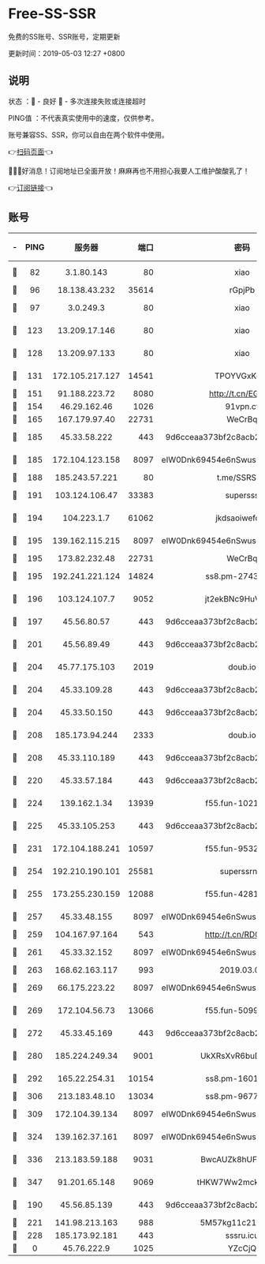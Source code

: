 # Free-SS-SSR

免费的SS账号、SSR账号，定期更新

更新时间：2019-05-03 12:27 +0800

## 说明

状态     ：🙂 - 良好 🙁 - 多次连接失败或连接超时

PING值   ：不代表真实使用中的速度，仅供参考。

账号兼容SS、SSR，你可以自由在两个软件中使用。

👉[扫码页面](https://liesauer.github.io/Free-SS-SSR/)👈

🎉🎉🎉好消息！订阅地址已全面开放！麻麻再也不用担心我要人工维护酸酸乳了！

👉[订阅链接](https://www.liesauer.net/yogurt/subscribe?ACCESS_TOKEN=DAYxR3mMaZAsaqUb)👈

## 账号

|-|PING|服务器|端口|密码|加密方式|区域|
|:----:|:----:|:-----:|-----:|:----:|:----:|:----:|
|🙂|82|3.1.80.143|80|xiao|aes-128-ctr|SG|
|🙂|96|18.138.43.232|35614|rGpjPb|rc4-md5|SG|
|🙂|97|3.0.249.3|80|xiao|aes-128-ctr|SG|
|🙂|123|13.209.17.146|80|xiao|aes-128-ctr|KR|
|🙂|128|13.209.97.133|80|xiao|aes-128-ctr|KR|
|🙂|131|172.105.217.127|14541|TPOYVGxKglpi|aes-256-cfb|JP|
|🙂|151|91.188.223.72|8080|http://t.cn/EGJIyrl|rc4-md5|RU|
|🙂|154|46.29.162.46|1026|91vpn.cf|rc4-md5|RU|
|🙂|165|167.179.97.40|22731|WeCrBq|rc4-md5|JP|
|🙂|185|45.33.58.222|443|9d6cceaa373bf2c8acb22e60b6a58be6|aes-256-cfb|US|
|🙂|185|172.104.123.158|8097|eIW0Dnk69454e6nSwuspv9DmS201tQ0D|aes-256-cfb|JP|
|🙂|188|185.243.57.221|80|t.me/SSRSUB|rc4-md5|US|
|🙂|191|103.124.106.47|33383|supersss|aes-256-cfb|US|
|🙂|194|104.223.1.7|61062|jkdsaoiwefdsa|aes-256-cfb|US|
|🙂|195|139.162.115.215|8097|eIW0Dnk69454e6nSwuspv9DmS201tQ0D|aes-256-cfb|JP|
|🙂|195|173.82.232.48|22731|WeCrBq|rc4-md5|US|
|🙂|195|192.241.221.124|14824|ss8.pm-27430025|aes-256-cfb|US|
|🙂|196|103.124.107.7|9052|jt2ekBNc9HuVtm2a|aes-256-cfb|US|
|🙂|197|45.56.80.57|443|9d6cceaa373bf2c8acb22e60b6a58be6|aes-256-cfb|US|
|🙂|201|45.56.89.49|443|9d6cceaa373bf2c8acb22e60b6a58be6|aes-256-cfb|US|
|🙂|204|45.77.175.103|2019|doub.io|aes-128-ctr|SG|
|🙂|204|45.33.109.28|443|9d6cceaa373bf2c8acb22e60b6a58be6|aes-256-cfb|US|
|🙂|204|45.33.50.150|443|9d6cceaa373bf2c8acb22e60b6a58be6|aes-256-cfb|US|
|🙂|208|185.173.94.244|2333|doub.io|aes-128-ctr|RU|
|🙂|208|45.33.110.189|443|9d6cceaa373bf2c8acb22e60b6a58be6|aes-256-cfb|US|
|🙂|220|45.33.57.184|443|9d6cceaa373bf2c8acb22e60b6a58be6|aes-256-cfb|US|
|🙂|224|139.162.1.34|13939|f55.fun-10218044|aes-256-cfb|SG|
|🙂|225|45.33.105.253|443|9d6cceaa373bf2c8acb22e60b6a58be6|aes-256-cfb|US|
|🙂|231|172.104.188.241|10597|f55.fun-95320429|aes-256-cfb|SG|
|🙂|254|192.210.190.101|25581|superssrnet|aes-256-cfb|US|
|🙂|255|173.255.230.159|12088|f55.fun-42814639|aes-256-cfb|US|
|🙂|257|45.33.48.155|8097|eIW0Dnk69454e6nSwuspv9DmS201tQ0D|aes-256-cfb|US|
|🙂|259|104.167.97.164|543|http://t.cn/RD0D7sx|rc4-md5|CA|
|🙂|261|45.33.32.152|8097|eIW0Dnk69454e6nSwuspv9DmS201tQ0D|aes-256-cfb|US|
|🙂|263|168.62.163.117|993|2019.03.07|rc4-md5|US|
|🙂|269|66.175.223.22|8097|eIW0Dnk69454e6nSwuspv9DmS201tQ0D|aes-256-cfb|US|
|🙂|269|172.104.56.73|13066|f55.fun-50990398|aes-256-cfb|SG|
|🙂|272|45.33.45.169|443|9d6cceaa373bf2c8acb22e60b6a58be6|aes-256-cfb|US|
|🙂|280|185.224.249.34|9001|UkXRsXvR6buDMG2Y|aes-256-cfb|RU|
|🙂|292|165.22.254.31|10154|ss8.pm-16010608|aes-256-cfb|SG|
|🙂|306|213.183.48.10|13034|ss8.pm-96774561|rc4-md5|RU|
|🙂|309|172.104.39.134|8097|eIW0Dnk69454e6nSwuspv9DmS201tQ0D|aes-256-cfb|SG|
|🙂|324|139.162.37.161|8097|eIW0Dnk69454e6nSwuspv9DmS201tQ0D|aes-256-cfb|SG|
|🙂|336|213.183.59.188|9031|BwcAUZk8hUFAkDGN|aes-256-cfb|NL|
|🙂|347|91.201.65.148|9069|tHKW7Ww2mck9CHQG|aes-256-cfb|IT|
|🙂|190|45.56.85.139|443|9d6cceaa373bf2c8acb22e60b6a58be6|aes-256-cfb|US|
|🙂|221|141.98.213.163|988|5M57kg11c214qDmK|chacha20|KR|
|🙂|228|185.173.92.181|443|sssru.icu|rc4-md5|RU|
|🙁|0|45.76.222.9|1025|YZcCjQ|rc4-md5|JP|
